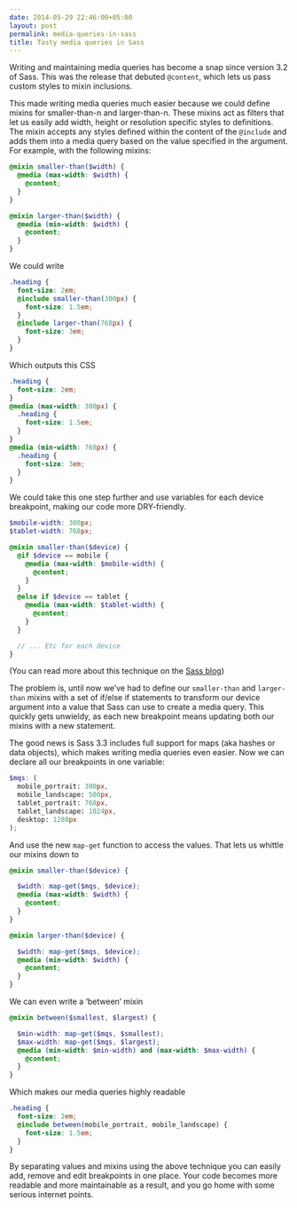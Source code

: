 ```yaml
---
date: 2014-05-29 22:46:00+05:00
layout: post
permalink: media-queries-in-sass
title: Tasty media queries in Sass
---
```


Writing and maintaining media queries has become a snap since version 3.2 of Sass. This was the release that debuted `@content`, which lets us pass custom styles to mixin inclusions.

This made writing media queries much easier because we could define mixins for smaller-than-n and larger-than-n. These mixins act as filters that let us easily add width, height or resolution specific styles to definitions. The mixin accepts any styles defined within the content of the `@include` and adds them into a media query based on the value specified in the argument. For example, with the following mixins:

```scss
@mixin smaller-than($width) {
  @media (max-width: $width) {
    @content;
  }
}

@mixin larger-than($width) {
  @media (min-width: $width) {
    @content;
  }
}
```

We could write

```scss
.heading {
  font-size: 2em;
  @include smaller-than(300px) {
    font-size: 1.5em;
  }
  @include larger-than(768px) {
    font-size: 3em;
  }
}
```

Which outputs this CSS

```css
.heading {
  font-size: 2em;
}
@media (max-width: 300px) {
  .heading {
    font-size: 1.5em;
  }
}
@media (min-width: 768px) {
  .heading {
    font-size: 3em;
  }
}
```

We could take this one step further and use variables for each device breakpoint, making our code more DRY-friendly.

```scss
$mobile-width: 300px;
$tablet-width: 768px;

@mixin smaller-than($device) {
  @if $device == mobile {
    @media (max-width: $mobile-width) {
      @content;
    }
  }
  @else if $device == tablet {
    @media (max-width: $tablet-width) {
      @content;
    } 
  }

  // ... Etc for each device
}
```

(You can read more about this technique on the <a href="http://thesassway.com/intermediate/responsive-web-design-in-sass-using-media-queries-in-sass-32" target="_blank">Sass blog</a>)

The problem is, until now we’ve had to define our `smaller-than` and `larger-than` mixins with a set of if/else if statements to transform our device argument into a value that Sass can use to create a media query. This quickly gets unwieldy, as each new breakpoint means updating both our mixins with a new statement.

The good news is Sass 3.3 includes full support for maps (aka hashes or data objects), which makes writing media queries even easier. Now we can declare all our breakpoints in one variable:

```scss
$mqs: (
  mobile_portrait: 300px,
  mobile_landscape: 500px,
  tablet_portrait: 768px,
  tablet_landscape: 1024px,
  desktop: 1280px
);
```

And use the new `map-get` function to access the values. That lets us whittle our mixins down to

```scss
@mixin smaller-than($device) {

  $width: map-get($mqs, $device);
  @media (max-width: $width) {
    @content;
  }
}

@mixin larger-than($device) {

  $width: map-get($mqs, $device);
  @media (min-width: $width) {
    @content;
  }
}
```

We can even write a ‘between’ mixin

```scss
@mixin between($smallest, $largest) {

  $min-width: map-get($mqs, $smallest);
  $max-width: map-get($mqs, $largest);
  @media (min-width: $min-width) and (max-width: $max-width) {
    @content;
  }
}
```

Which makes our media queries highly readable

```scss
.heading {
  font-size: 2em;
  @include between(mobile_portrait, mobile_landscape) {
    font-size: 1.5em;
  }
}
```

By separating values and mixins using the above technique you can easily add, remove and edit breakpoints in one place. Your code becomes more readable and more maintainable as a result, and you go home with some serious internet points.
